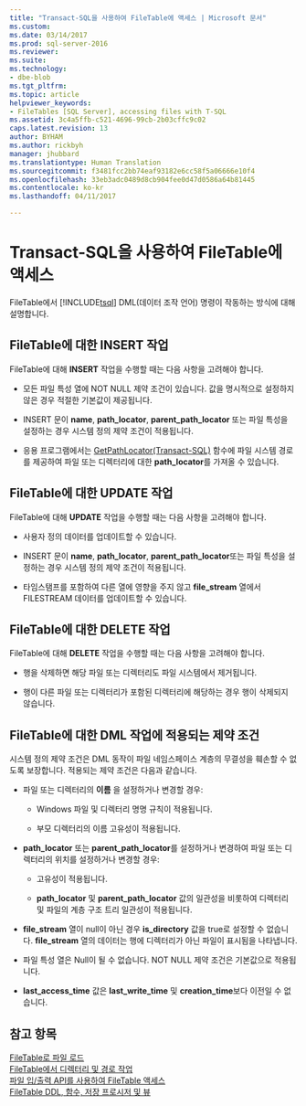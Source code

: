 ```yaml
---
title: "Transact-SQL을 사용하여 FileTable에 액세스 | Microsoft 문서"
ms.custom: 
ms.date: 03/14/2017
ms.prod: sql-server-2016
ms.reviewer: 
ms.suite: 
ms.technology:
- dbe-blob
ms.tgt_pltfrm: 
ms.topic: article
helpviewer_keywords:
- FileTables [SQL Server], accessing files with T-SQL
ms.assetid: 3c4a5ffb-c521-4696-99cb-2b03cffc9c02
caps.latest.revision: 13
author: BYHAM
ms.author: rickbyh
manager: jhubbard
ms.translationtype: Human Translation
ms.sourcegitcommit: f3481fcc2bb74eaf93182e6cc58f5a06666e10f4
ms.openlocfilehash: 33eb3adc0489d8cb904fee0d47d0586a64b81445
ms.contentlocale: ko-kr
ms.lasthandoff: 04/11/2017

---
```

# <a name="access-filetables-with-transact-sql"></a>Transact-SQL을 사용하여 FileTable에 액세스
  FileTable에서 [!INCLUDE[tsql](../../includes/tsql-md.md)] DML(데이터 조작 언어) 명령이 작동하는 방식에 대해 설명합니다.  
  
##  <a name="BasicsInsert"></a> FileTable에 대한 INSERT 작업  
 FileTable에 대해 **INSERT** 작업을 수행할 때는 다음 사항을 고려해야 합니다.  
  
-   모든 파일 특성 열에 NOT NULL 제약 조건이 있습니다. 값을 명시적으로 설정하지 않은 경우 적절한 기본값이 제공됩니다.  
  
-   INSERT 문이 **name**, **path_locator**, **parent_path_locator** 또는 파일 특성을 설정하는 경우 시스템 정의 제약 조건이 적용됩니다.  
  
-   응용 프로그램에서는 [GetPathLocator&#40;Transact-SQL&#41;](../../relational-databases/system-functions/getpathlocator-transact-sql.md) 함수에 파일 시스템 경로를 제공하여 파일 또는 디렉터리에 대한 **path_locator**를 가져올 수 있습니다.  
  
##  <a name="BasicsUpdate"></a> FileTable에 대한 UPDATE 작업  
 FileTable에 대해 **UPDATE** 작업을 수행할 때는 다음 사항을 고려해야 합니다.  
  
-   사용자 정의 데이터를 업데이트할 수 있습니다.  
  
-   INSERT 문이 **name**, **path_locator**, **parent_path_locator**또는 파일 특성을 설정하는 경우 시스템 정의 제약 조건이 적용됩니다.  
  
-   타임스탬프를 포함하여 다른 열에 영향을 주지 않고 **file_stream** 열에서 FILESTREAM 데이터를 업데이트할 수 있습니다.  
  
##  <a name="BasicsDelete"></a> FileTable에 대한 DELETE 작업  
 FileTable에 대해 **DELETE** 작업을 수행할 때는 다음 사항을 고려해야 합니다.  
  
-   행을 삭제하면 해당 파일 또는 디렉터리도 파일 시스템에서 제거됩니다.  
  
-   행이 다른 파일 또는 디렉터리가 포함된 디렉터리에 해당하는 경우 행이 삭제되지 않습니다.  
  
##  <a name="BasicsConstraints"></a> FileTable에 대한 DML 작업에 적용되는 제약 조건  
 시스템 정의 제약 조건은 DML 동작이 파일 네임스페이스 계층의 무결성을 훼손할 수 없도록 보장합니다. 적용되는 제약 조건은 다음과 같습니다.  
  
-   파일 또는 디렉터리의 **이름** 을 설정하거나 변경할 경우:  
  
    -   Windows 파일 및 디렉터리 명명 규칙이 적용됩니다.  
  
    -   부모 디렉터리의 이름 고유성이 적용됩니다.  
  
-   **path_locator** 또는 **parent_path_locator**를 설정하거나 변경하여 파일 또는 디렉터리의 위치를 설정하거나 변경할 경우:  
  
    -   고유성이 적용됩니다.  
  
    -   **path_locator** 및 **parent_path_locator** 값의 일관성을 비롯하여 디렉터리 및 파일의 계층 구조 트리 일관성이 적용됩니다.  
  
-   **file_stream** 열이 null이 아닌 경우 **is_directory** 값을 true로 설정할 수 없습니다. **file_stream** 열의 데이터는 행에 디렉터리가 아닌 파일이 표시됨을 나타냅니다.  
  
-   파일 특성 열은 Null이 될 수 없습니다. NOT NULL 제약 조건은 기본값으로 적용됩니다.  
  
-   **last_access_time** 값은 **last_write_time** 및 **creation_time**보다 이전일 수 없습니다.  
  
## <a name="see-also"></a>참고 항목  
 [FileTable로 파일 로드](../../relational-databases/blob/load-files-into-filetables.md)   
 [FileTable에서 디렉터리 및 경로 작업](../../relational-databases/blob/work-with-directories-and-paths-in-filetables.md)   
 [파일 입/출력 API를 사용하여 FileTable 액세스](../../relational-databases/blob/access-filetables-with-file-input-output-apis.md)   
 [FileTable DDL, 함수, 저장 프로시저 및 뷰](../../relational-databases/blob/filetable-ddl-functions-stored-procedures-and-views.md)  
  
  

